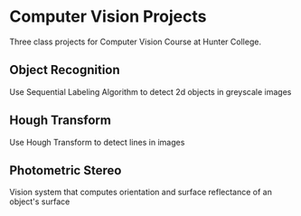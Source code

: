 # Computer Vision Projects

Three class projects for Computer Vision Course at Hunter College.

## Object Recognition
Use Sequential Labeling Algorithm to detect 2d objects in greyscale images

## Hough Transform
Use Hough Transform to detect lines in images

## Photometric Stereo
Vision system that computes orientation and surface reflectance of an object's surface

